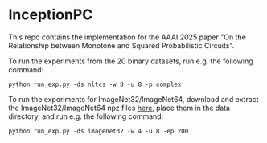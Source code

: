 # InceptionPC

This repo contains the implementation for the AAAI 2025 paper "On the Relationship between Monotone and Squared Probabilistic Circuits".

To run the experiments from the 20 binary datasets, run e.g. the following command:
```
python run_exp.py -ds nltcs -w 8 -u 8 -p complex 
```

To run the experiments for ImageNet32/ImageNet64, download and extract the ImageNet32/ImageNet64 npz files [here](https://www.image-net.org/), place them in the data directory, and run e.g. the following command:
```
python run_exp.py -ds imagenet32 -w 4 -u 8 -ep 200
```

